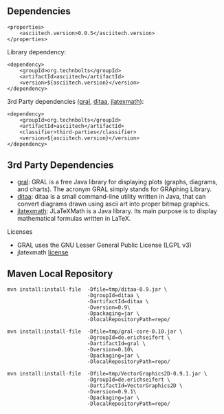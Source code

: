 Dependencies
------------

    <properties>
        <asciitech.version>0.0.5</asciitech.version>
    </properties>

Library dependency:

    <dependency>
        <groupId>org.technbolts</groupId>
        <artifactId>asciitech</artifactId>
        <version>${asciitech.version}</version>
    </dependency>

3rd Party dependencies ([gral](http://trac.erichseifert.de/gral/), [ditaa](http://ditaa.sourceforge.net/),
[jlatexmath](http://forge.scilab.org/index.php/p/jlatexmath/)):

    <dependency>
        <groupId>org.technbolts</groupId>
        <artifactId>asciitech</artifactId>
        <classifier>third-parties</classifier>
        <version>${asciitech.version}</version>
    </dependency>


3rd Party Dependencies
----------------------

* [gral](http://trac.erichseifert.de/gral/): GRAL is a free Java library for displaying plots
  (graphs, diagrams, and charts). The acronym GRAL simply stands for GRAphing Library.
* [ditaa](http://ditaa.sourceforge.net/): ditaa is a small command-line utility written in Java,
  that can convert diagrams drawn using ascii art into proper bitmap graphics.
* [jlatexmath](http://forge.scilab.org/index.php/p/jlatexmath/): JLaTeXMath is a Java library.
  Its main purpose is to display mathematical formulas written in LaTeX.

Licenses

* GRAL uses the ​GNU Lesser General Public License (LGPL v3)
* jlatexmath [license](http://forge.scilab.org/index.php/p/jlatexmath/source/tree/master/LICENSE)


Maven Local Repository
----------------------

    mvn install:install-file  -Dfile=tmp/ditaa-0.9.jar \
                              -DgroupId=ditaa \
                              -DartifactId=ditaa \
                              -Dversion=0.9\
                              -Dpackaging=jar \
                              -DlocalRepositoryPath=repo/

    mvn install:install-file  -Dfile=tmp/gral-core-0.10.jar \
                              -DgroupId=de.erichseifert \
                              -DartifactId=gral \
                              -Dversion=0.10\
                              -Dpackaging=jar \
                              -DlocalRepositoryPath=repo/

    mvn install:install-file  -Dfile=tmp/VectorGraphics2D-0.9.1.jar \
                              -DgroupId=de.erichseifert \
                              -DartifactId=VectorGraphics2D \
                              -Dversion=0.9.1\
                              -Dpackaging=jar \
                              -DlocalRepositoryPath=repo/